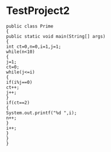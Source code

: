 # TestProject2
    public class Prime  
    {  
    public static void main(String[] args)   
    {  
    int ct=0,n=0,i=1,j=1;  
    while(n<10)  
    {  
    j=1;  
    ct=0;  
    while(j<=i)  
    {  
    if(i%j==0)  
    ct++;  
    j++;   
    }  
    if(ct==2)  
    {  
    System.out.printf("%d ",i);  
    n++;  
    }  
    i++;  
    }  
    }  
    }  
